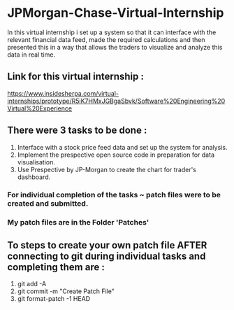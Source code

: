 # JPMorgan-Chase-Virtual-Internship
In this virtual internship i set up a system so that it can interface with the relevant financial data feed, made the required calculations and then presented this in a way that allows the traders to visualize and analyze this data in real time.

## Link for this virtual internship : 
https://www.insidesherpa.com/virtual-internships/prototype/R5iK7HMxJGBgaSbvk/Software%20Engineering%20Virtual%20Experience

## There were 3 tasks to be done :
  1. Interface with a stock price feed data and set up the system for analysis.
  2. Implement the prespective open source code in preparation for data visualisation.
  3. Use Prespective by JP-Morgan to create the chart for trader's dashboard.

### For individual completion of the tasks ~ patch files were to be created and submitted.
### My patch files are in the Folder 'Patches'

## To steps to create your own patch file AFTER connecting to git during individual tasks and completing them are :
  1. git add -A
  2. git commit -m "Create Patch File"
  3. git format-patch -1 HEAD
